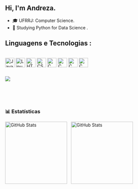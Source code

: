 ## Hi, I'm Andreza.

- 🎓 UFRRJ: Computer Science. 
- 🤖 Studying Python for Data Science .

## Linguagens e Tecnologias :
 
<div style="display: inline_block"><br>
    <img align="center" alt="Java" height="30" width"40" src="https://cdn.jsdelivr.net/gh/devicons/devicon/icons/java/java-original.svg" />
    <img align="center" alt="Linux" height="30" width"40" src="https://cdn.jsdelivr.net/gh/devicons/devicon/icons/linux/linux-original.svg" />
    <img align="center" alt="HTML" height="30" width"40" src="https://cdn.jsdelivr.net/gh/devicons/devicon/icons/html5/html5-original-wordmark.svg" />
    <img align="center" alt="CSS" height="30" width"40" src="https://cdn.jsdelivr.net/gh/devicons/devicon/icons/css3/css3-original-wordmark.svg" />
    <img align="center" alt="C" height="30" width"40" src="https://cdn.jsdelivr.net/gh/devicons/devicon/icons/c/c-original.svg" /> 
    <img align="center" alt="C" height="30" width"40" src="https://cdn.jsdelivr.net/gh/devicons/devicon@latest/icons/git/git-original.svg" />
    <img align="center" alt="C" height="30" width"40" src="https://cdn.jsdelivr.net/gh/devicons/devicon@latest/icons/javascript/javascript-original.svg" />
    <img align="center" alt="C" height="30" width"40" src="https://cdn.jsdelivr.net/gh/devicons/devicon@latest/icons/python/python-original.svg" />
          
  </div> 
  
  ##
<div>
  <a href="https://www.linkedin.com/in/andreza-de-souza-8a9756286/" target="_blank"><img src="https://img.shields.io/badge/LinkedIn-0077B5?style=for-the-badge&logo=linkedin&logoColor=white" target="_blank"></a>
</div>

 ##
 </br>
 </br>

 ### 📊 Estatísticas

<p>
  <img 
    align="left" 
    alt="GitHub Stats" 
    height="200" 
    style="padding-right: 10px;" 
    src="https://github-readme-stats.vercel.app/api?username=Andreza1se&show_icons=true&theme=tokyonight&include_all_commits=true&locale=pt-br" 
  />

<img 
      align="left" 
      alt="GitHub Stats" 
      height="200" 
      src="https://github-readme-stats.vercel.app/api/top-langs/?username=Andreza1se&theme=tokyonight&layout=compact&custom_title=Tecnologias&langs_count=9" 
  />

</p>
